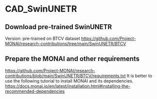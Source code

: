# CAD_SwinUNETR
## Download pre-trained SwinUNETR
Version: pre-trained on BTCV dataset
https://github.com/Project-MONAI/research-contributions/tree/main/SwinUNETR/BTCV
## Prepare the MONAI and other requirements
https://github.com/Project-MONAI/research-contributions/blob/main/SwinUNETR/BTCV/requirements.txt
It is better to use the following tutorial to install MONAI and its dependencies.
https://docs.monai.io/en/latest/installation.html#installing-the-recommended-dependencies
